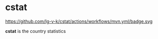 # cstat

https://github.com/Ig-v-k/cstat/actions/workflows/mvn.yml/badge.svg

**cstat** is the country statistics
